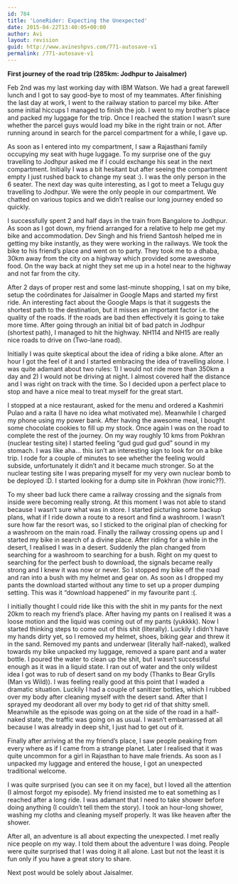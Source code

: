 ```yaml
---
id: 784
title: 'LoneRider: Expecting the Unexpected'
date: 2015-04-22T13:40:05+00:00
author: Avi
layout: revision
guid: http://www.avineshpvs.com/771-autosave-v1
permalink: /771-autosave-v1
---
```

**First journey of the road trip (285km: Jodhpur to Jaisalmer)**

Feb 2nd was my last working day with IBM Watson. We had a great farewell lunch and I got to say good-bye to most of my teammates. After finishing the last day at work, I went to the railway station to parcel my bike. After some initial hiccups I managed to finish the job. I went to my brother&#8217;s place and packed my luggage for the trip. Once I reached the station I wasn’t sure whether the parcel guys would load my bike in the right train or not. After running around in search for the parcel compartment for a while, I gave up.

<!--more-->

  
As soon as I entered into my compartment, I saw a Rajasthani family occupying my seat with huge luggage. To my surprise one of the guy travelling to Jodhpur asked me if I could exchange his seat in the next compartment. Initially I was a bit hesitant but after seeing the compartment empty I just rushed back to change my seat :). I was the only person in the 6 seater. The next day was quite interesting, as I got to meet a Telugu guy travelling to Jodhpur. We were the only people in our compartment. We chatted on various topics and we didn’t realise our long journey ended so quickly. 

I successfully spent 2 and half days in the train from Bangalore to Jodhpur. As soon as I got down, my friend arranged for a relative to help me get my bike and accommodation. Dev Singh and his friend Santosh helped me in getting my bike instantly, as they were working in the railways. We took the bike to his friend&#8217;s place and went on to party. They took me to a dhaba, 30km away from the city on a highway which provided some awesome food. On the way back at night they set me up in a hotel near to the highway and not far from the city. 

After 2 days of proper rest and some last-minute shopping, I sat on my bike, setup the coördinates for Jaisalmer in Google Maps and started my first ride. An interesting fact about the Google Maps is that it suggests the shortest path to the destination, but it misses an important factor i.e. the quality of the roads. If the roads are bad then effectively it is going to take more time. After going through an initial bit of bad patch in Jodhpur (shortest path), I managed to hit the highway. NH114 and NH15 are really nice roads to drive on (Two-lane road).

Initially I was quite skeptical about the idea of riding a bike alone. After an hour I got the feel of it and I started embracing the idea of travelling alone. I was quite adamant about two rules: 1) I would not ride more than 350km a day and 2) I would not be driving at night. I almost covered half the distance and I was right on track with the time. So I decided upon a perfect place to stop and have a nice meal to treat myself for the great start. 

I stopped at a nice restaurant, asked for the menu and ordered a Kashmiri Pulao and a raita (I have no idea what motivated me). Meanwhile I charged my phone using my power bank. After having the awesome meal, I bought some chocolate cookies to fill up my stock. Once again I was on the road to complete the rest of the journey. On my way roughly 10 kms from Pokhran (nuclear testing site) I started feeling “gud gud gud gud” sound in my stomach. I was like aha&#8230; this isn’t an interesting sign to look for on a bike trip. I rode for a couple of minutes to see whether the feeling would subside, unfortunately it didn’t and it became much stronger. So at the nuclear testing site I was preparing myself for my very own nuclear bomb to be deployed :D. I started looking for a dump site in Pokhran (how ironic??). 

To my sheer bad luck there came a railway crossing and the signals from inside were becoming really strong. At this moment I was not able to stand because I wasn’t sure what was in store. I started picturing some backup plans, what if I ride down a route to a resort and find a washroom. I wasn’t sure how far the resort was, so I sticked to the original plan of checking for a washroom on the main road. Finally the railway crossing opens up and I started my bike in search of a divine place. After riding for a while in the desert, I realised I was in a desert. Suddenly the plan changed from searching for a washroom to searching for a bush. Right on my quest to searching for the perfect bush to download, the signals became really strong and I knew it was now or never. So I stopped my bike off the road and ran into a bush with my helmet and gear on. As soon as I dropped my pants the download started without any time to set up a proper dumping setting. This was it “download happened&#8221; in my favourite pant :(.

I initially thought I could ride like this with the shit in my pants for the next 20km to reach my friend&#8217;s place. After having my pants on I realised it was a loose motion and the liquid was coming out of my pants (yukkkk). Now I started thinking steps to come out of this shit (literally). Luckily I didn’t have my hands dirty yet, so I removed my helmet, shoes, biking gear and threw it in the sand. Removed my pants and underwear (literally half-naked), walked towards my bike unpacked my luggage, removed a spare pant and a water bottle. I poured the water to clean up the shit, but I wasn’t successful enough as it was in a liquid state. I ran out of water and the only wildest idea I got was to rub of desert sand on my body (Thanks to Bear Grylls (Man vs Wild)). I was feeling really good at this point that I waded a dramatic situation. Luckily I had a couple of sanitizer bottles, which I rubbed over my body after cleaning myself with the desert sand. After that I sprayed my deodorant all over my body to get rid of that shitty smell. Meanwhile as the episode was going on at the side of the road in a half-naked state, the traffic was going on as usual. I wasn’t embarrassed at all because I was already in deep shit, I just had to get out of it. 

Finally after arriving at the my friend&#8217;s place, I saw people peaking from every where as if I came from a strange planet. Later I realised that it was quite uncommon for a girl in Rajasthan to have male friends. As soon as I unpacked my luggage and entered the house, I got an unexpected traditional welcome.

<div class="video-container">
  <span class="embed-youtube" style="text-align:center; display: block;"></span>
</div>

I was quite surprised (you can see it on my face), but I loved all the attention (I almost forgot my episode). My friend insisted me to eat something as I reached after a long ride. I was adamant that I need to take shower before doing anything (I couldn’t tell them the story). I took an hour-long shower, washing my cloths and cleaning myself properly. It was like heaven after the shower. 

After all, an adventure is all about expecting the unexpected. I met really nice people on my way. I told them about the adventure I was doing. People were quite surprised that I was doing it all alone. Last but not the least it is fun only if you have a great story to share.

Next post would be solely about Jaisalmer.